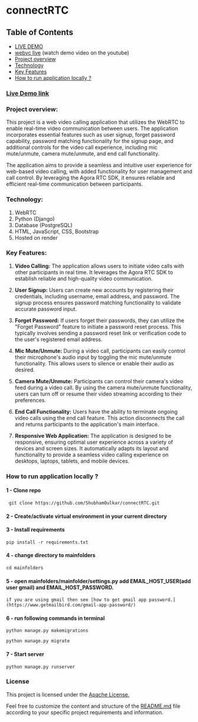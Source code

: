 # connectRTC

## Table of Contents

- [LIVE DEMO](#Live-Demo-link)
- [webvc live](https://youtu.be/Xinb9Fql5qA) (watch demo video on the youtube)
- [Project overview](#Project-overview)
- [Technology](#Technology)
- [Key Features](#Key-Features)
- [How to run application locally ?](#How-to-run-application-?)

<div id="Live-Demo-link"/>

### [Live Demo link](https://connect-rtc.onrender.com/)

<div id="Project-overview"/>

### Project overview:

This project is a web video calling application that utilizes the WebRTC to enable real-time video communication between users. The application incorporates essential features such as user signup, forget password capability, password matching functionality for the signup page, and additional controls for the video call experience, including mic mute/unmute, camera mute/unmute, and end call functionality.

The application aims to provide a seamless and intuitive user experience for web-based video calling, with added functionality for user management and call control. By leveraging the Agora RTC SDK, it ensures reliable and efficient real-time communication between participants.

<div id="Technology"/>

### Technology:

1. WebRTC
2. Python (Django)
3. Database (PostgreSQL)
4. HTML, JavaScript, CSS, Bootstrap
5. Hosted on render

<div id="Key-Features"/>

### Key Features:

1. **Video Calling:** The application allows users to initiate video calls with other participants in real time. It leverages the Agora RTC SDK to establish reliable and high-quality video communication.

2. **User Signup:** Users can create new accounts by registering their credentials, including username, email address, and password. The signup process ensures password matching functionality to validate accurate password input.

3. **Forget Password:** If users forget their passwords, they can utilize the "Forget Password" feature to initiate a password reset process. This typically involves sending a password reset link or verification code to the user's registered email address.

4. **Mic Mute/Unmute:** During a video call, participants can easily control their microphone's audio input by toggling the mic mute/unmute functionality. This allows users to silence or enable their audio as desired.

5. **Camera Mute/Unmute:** Participants can control their camera's video feed during a video call. By using the camera mute/unmute functionality, users can turn off or resume their video streaming according to their preferences.

6. **End Call Functionality:** Users have the ability to terminate ongoing video calls using the end call feature. This action disconnects the call and returns participants to the application's main interface.

7. **Responsive Web Application:** The application is designed to be responsive, ensuring optimal user experience across a variety of devices and screen sizes. It automatically adapts its layout and functionality to provide a seamless video calling experience on desktops, laptops, tablets, and mobile devices.

<div id="How-to-run-application-?"/>

### How to run application locally ?

#### 1 - Clone repo

```
 git clone https://github.com/ShubhamOulkar/connectRTC.git
```

#### 2 - Create/activate virtual environment in your current directory

#### 3 - Install requirements

```
pip install -r requirements.txt
```

#### 4 - change directory to mainfolders

```
cd mainfolders
```

#### 5 - open **mainfolders/mainfolder/settings.py** add EMAIL_HOST_USER(add user gmail) and EMAIL_HOST_PASSWORD.

    if you are using gmail then see [how to get gmail app password.](https://www.getmailbird.com/gmail-app-password/)

#### 6 - run following commands in terminal

```
python manage.py makemigrations
```

```
python manage.py migrate
```

#### 7 - Start server

```
python manage.py runserver
```

<div id="license"/>

### License

This project is licensed under the [Apache License.](LICENSE)

Feel free to customize the content and structure of the [README.md](README.md) file according to your specific project requirements and information.
